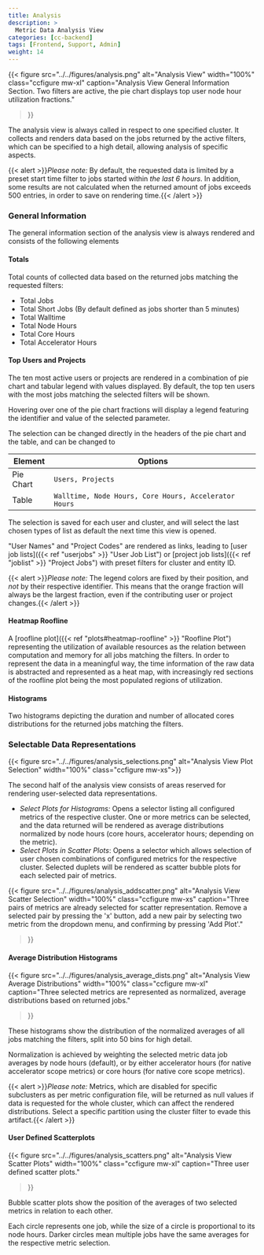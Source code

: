 ```yaml
---
title: Analysis
description: >
  Metric Data Analysis View
categories: [cc-backend]
tags: [Frontend, Support, Admin]
weight: 14
---
```


{{< figure src="../../figures/analysis.png" alt="Analysis View" width="100%" class="ccfigure mw-xl"
    caption="Analysis View General Information Section. Two filters are active, the pie chart displays top user node hour utilization fractions."
>}}

The analysis view is always called in respect to one specified cluster. It collects and renders data based on the jobs returned by the active filters, which can be specified to a high detail, allowing analysis of specific aspects.

{{< alert >}}*Please note:* By default, the requested data is limited by a preset start time filter to jobs started within *the last 6 hours*. In addition, some results are not calculated when the returned amount of jobs exceeds 500 entries, in order to save on rendering time.{{< /alert >}}

### General Information

The general information section of the analysis view is always rendered and consists of the following elements

#### Totals

Total counts of collected data based on the returned jobs matching the requested filters:

* Total Jobs
* Total Short Jobs (By default defined as jobs shorter than 5 minutes)
* Total Walltime
* Total Node Hours
* Total Core Hours
* Total Accelerator Hours

#### Top Users and Projects

The ten most active users or projects are rendered in a combination of pie chart and tabular legend with values displayed. By default, the top ten users with the most jobs matching the selected filters will be shown.

Hovering over one of the pie chart fractions will display a legend featuring the identifier and value of the selected parameter.

The selection can be changed directly in the headers of the pie chart and the table, and can be changed to

|Element|Options|
|-------|-------|
|Pie Chart|`Users, Projects`|
|Table|`Walltime, Node Hours, Core Hours, Accelerator Hours`|

The selection is saved for each user and cluster, and will select the last chosen types of list as default the next time this view is opened.

"User Names" and "Project Codes" are rendered as links, leading to [user job lists]({{< ref "userjobs" >}} "User Job List") or [project job lists]({{< ref "joblist" >}} "Project Jobs") with preset filters for cluster and entity ID.

{{< alert >}}*Please note:* The legend colors are fixed by their position, and *not* by their respective identifier. This means that the orange fraction will always be the largest fraction, even if the contributing user or project changes.{{< /alert >}}

#### Heatmap Roofline

A [roofline plot]({{< ref "plots#heatmap-roofline" >}} "Roofline Plot") representing the utilization of available resources as the relation between computation and memory for all jobs matching the filters. In order to represent the data in a meaningful way, the time information of the raw data is abstracted and represented as a heat map, with increasingly red sections of the roofline plot being the most populated regions of utilization.

#### Histograms

Two histograms depicting the duration and number of allocated cores distributions for the returned jobs matching the filters.

### Selectable Data Representations

{{< figure src="../../figures/analysis_selections.png" alt="Analysis View Plot Selection" width="100%" class="ccfigure mw-xs">}}

The second half of the analysis view consists of areas reserved for rendering user-selected data representations.

* *Select Plots for Histograms:* Opens a selector listing all configured metrics of the respective cluster. One or more metrics can be selected, and the data returned will be rendered as average distributions normalized by node hours (core hours, accelerator hours; depending on the metric).
* *Select Plots in Scatter Plots*: Opens a selector which allows selection of user chosen combinations of configured metrics for the respective cluster. Selected duplets will be rendered as scatter bubble plots for each selected pair of metrics.

{{< figure src="../../figures/analysis_addscatter.png" alt="Analysis View Scatter Selection" width="100%" class="ccfigure mw-xs"
    caption="Three pairs of metrics are already selected for scatter representation. Remove a selected pair by pressing the 'x' button, add a new pair by selecting two metric from the dropdown menu, and confirming by pressing 'Add Plot'."
>}}

#### Average Distribution Histograms

{{< figure src="../../figures/analysis_average_dists.png" alt="Analysis View Average Distributions" width="100%" class="ccfigure mw-xl"
    caption="Three selected metrics are represented as normalized, average distributions based on returned jobs."
>}}

These histograms show the distribution of the normalized averages of all jobs matching the filters, split into 50 bins for high detail.

Normalization is achieved by weighting the selected metric data job averages by node hours (default), or by either accelerator hours (for native accelerator scope metrics) or core hours (for native core scope metrics).

{{< alert >}}*Please note:* Metrics, which are disabled for specific subclusters as per metric configuration file, will be returned as null values if data is requested for the whole cluster, which can affect the rendered distributions. Select a specific partition using the cluster filter to evade this artifact.{{< /alert >}}

#### User Defined Scatterplots

{{< figure src="../../figures/analysis_scatters.png" alt="Analysis View Scatter Plots" width="100%" class="ccfigure mw-xl"
    caption="Three user defined scatter plots."
>}}

Bubble scatter plots show the position of the averages of two selected metrics in relation to each other.

Each circle represents one job, while the size of a circle is proportional to its node hours. Darker circles mean multiple jobs have the same averages for the respective metric selection.
